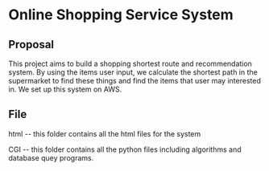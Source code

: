 # Online Shopping Service System

## Proposal
This project aims to build a shopping shortest route and recommendation system. By using the items user input, we calculate the shortest path in the supermarket to find these things and find the items that user may interested in. We set up this system on AWS.

## File
html -- this folder contains all the html files for the system

CGI --  this folder contains all the python files including algorithms and database quey programs.
